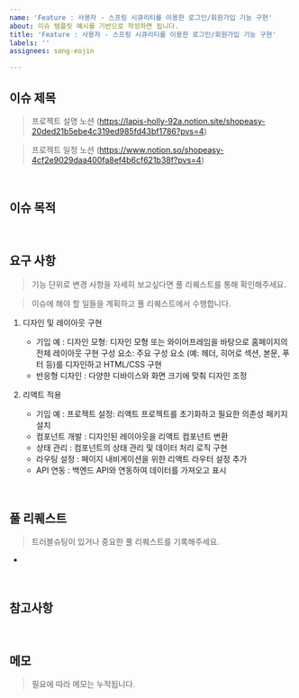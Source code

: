 ```yaml
---
name: 'Feature : 사용자 - 스프링 시큐리티를 이용한 로그인/회원가입 기능 구현'
about: 이슈 템플릿 예시를 기반으로 작성하면 됩니다.
title: 'Feature : 사용자 - 스프링 시큐리티를 이용한 로그인/회원가입 기능 구현'
labels: ''
assignees: song-eojin

---
```


## 이슈 제목
> 프로젝트 설명 노션 (https://lapis-holly-92a.notion.site/shopeasy-20ded21b5ebe4c319ed985fd43bf1786?pvs=4)

> 프로젝트 일정 노션 (https://www.notion.so/shopeasy-4cf2e9029daa400fa8ef4b6cf621b38f?pvs=4)

<br>

## 이슈 목적

<br>

## 요구 사항

> 기능 단위로 변경 사항을 자세히 보고싶다면 
> 풀 리퀘스트를 통해 확인해주세요. 

> 이슈에 해야 할 일들을 계획하고 풀 리퀘스트에서 수행합니다.


1. 디자인 및 레이아웃 구현

   - 기입 예 : 디자인 모형: 디자인 모형 또는 와이어프레임을 바탕으로 홈페이지의 전체 레이아웃 구현
구성 요소: 주요 구성 요소 (예: 헤더, 히어로 섹션, 본문, 푸터 등)를 디자인하고 HTML/CSS 구현
   - 반응형 디자인 : 다양한 디바이스와 화면 크기에 맞춰 디자인 조정


2. 리액트 적용
   - 기입 예 : 프로젝트 설정: 리액트 프로젝트를 초기화하고 필요한 의존성 패키지 설치
   - 컴포넌트 개발 : 디자인된 레이아웃을 리액트 컴포넌트 변환
   - 상태 관리 : 컴포넌트의 상태 관리 및 데이터 처리 로직 구현
   - 라우팅 설정 : 페이지 내비게이션을 위한 리액트 라우터 설정 추가
   - API 연동 : 백엔드 API와 연동하여 데이터를 가져오고 표시

<br>

## 풀 리퀘스트
> 트러블슈팅이 있거나 중요한 풀 리퀘스트를 기록해주세요.
<!--기입 예: [update] 협업자로 초대된 워크스페이스, 보드 조회 기능 구현 #66-->
-

<br>

## 참고사항 
<!-- 참고할 사항이 없다면 항목 삭제 -->

<br>

## 메모
> 필요에 따라 메모는 누적됩니다.

<!-- 메모할 사항이 없다면 항목 삭제 -->
